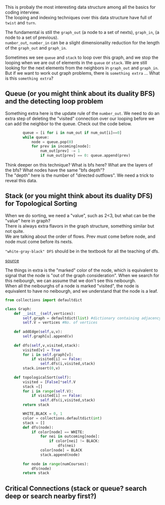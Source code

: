 This is probaly the most interesting data structure among all the basics for coding interview.    
The looping and indexing techniques over this data structure have full of `twist` and `turn`.     

The fundamental is still the `graph_out` (a node to a set of nexts), `graph_in`, (a node to a set of previous).    
`number_out`, `number_in` can be a slight dimensionality reduction for the length of the `graph_out` and `graph_in`.     

Sometimes we see `queue` and `stack` to loop over this graph, and we stop the looping when we are out of elements in the `queue` or `stack`. We are still looking for the next elements from the neighbors in `graph_out` and `graph_in`. But if we want to work out graph problems, there is `something extra` ... What is this `something extra`?

## Queue (or you might think about its duality BFS) and the detecting loop problem

Something extra here is the update rule of the `number_out`. We need to do an extra step of deleting the "visited" connection over our looping before we can add the neighbor to the queue. Check out the code below. 

```python
        queue = [i for i in num_out if num_out[i]==0]
        while queue:
            node = queue.pop(0)
            for prev in incoming[node]:
                num_out[prev] -= 1
                if num_out[prev] == 0: queue.append(prev)
```

Think deeper on this technique? What is bfs here? What are the layers of the bfs? What nodes have the same "bfs depth"?   
The "depth" here is the number of "directed outflows". We need a trick to reveal this data.

## Stack (or you might think about its duality DFS) for Topological Sorting

When we do sorting, we need a "value", such as 2<3, but what can be the "value" here in graph?     
There is always extra flavors in the graph structure, something similar but not quite.    
We are talking about the order of flows. Prev must come before node, and node must come before its nexts.

`"white-gray-black" DFS` should be in the textbook for all the teaching of dfs. 

[source](https://www.geeksforgeeks.org/python-program-for-topological-sorting/)

The things in extra is the "marked" color of the node, which is equivalent to signal that the node is "out of the graph consideration". When we search for this neibourgh, we can assume that we don't see this neibourgh.   
When all the neibourghs of a node is marked "visited", the node is equivalent to have no neibourgh, and we understand that the node is a leaf.

```python 
from collections import defaultdict 

class Graph: 
    def __init__(self,vertices): 
        self.graph = defaultdict(list) #dictionary containing adjacency List 
        self.V = vertices #No. of vertices 
  
    def addEdge(self,u,v): 
        self.graph[u].append(v) 
  
    def dfs(self,v,visited,stack): 
        visited[v] = True
        for i in self.graph[v]: 
            if visited[i] == False: 
                self.dfs(i,visited,stack) 
        stack.insert(0,v) 
  
    def topologicalSort(self): 
        visited = [False]*self.V 
        stack =[] 
        for i in range(self.V): 
            if visited[i] == False:  
                self.dfs(i,visited,stack) 
        return stack
```

```python
        WHITE,BLACK = 0, 1
        color = collections.defaultdict(int)
        stack = []
        def dfs(node):
            if color[node] == WHITE:
                for nei in outcoming[node]:
                    if color[nei] != BLACK:
                        dfs(nei)
                color[node] = BLACK
                stack.append(node)
        
        for node in range(numCourses):
            dfs(node)
        return stack
```


## Critical Connections (stack or queue? search deep or search nearby first?) 
